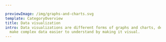 ```yaml
---

previewImage: /img/graphs-and-charts.svg
template: CategoryOverview
title: Data visualization
intro: Data visualizations are different forms of graphs and charts, designed to
  make complex data easier to understand by making it visual.
---
```

